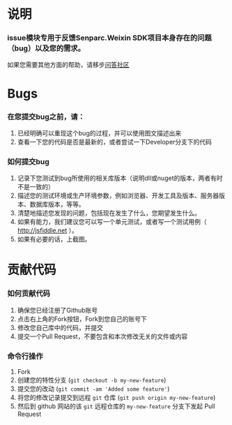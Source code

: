 # 说明

### issue模块专用于反馈Senparc.Weixin SDK项目本身存在的问题（bug）以及您的需求。
如果您需要其他方面的帮助，请移步[问答社区](http://weixin.senparc.com/QA)

# Bugs

### 在您提交bug之前，请：
1. 已经明确可以重现这个bug的过程，并可以使用图文描述出来
2. 查看一下您的代码是否是最新的，或者尝试一下Developer分支下的代码

### 如何提交bug
1. 记录下您测试到bug所使用的相关库版本（说明dll或nuget的版本，两者有时不是一致的）
2. 描述您的测试环境或生产环境参数，例如浏览器、开发工具及版本、服务器版本、数据库版本，等等。
3. 清楚地描述您发现的问题，包括现在发生了什么，您期望发生什么。
4. 如果有能力，我们建议您可以写一个单元测试，或者写一个测试用例（ http://jsfiddle.net ）。
5. 如果有必要的话，上截图。

# 贡献代码

### 如何贡献代码

1. 确保您已经注册了Github账号
2. 点击右上角的Fork按钮，Fork到您自己的账号下
3. 修改您自己库中的代码，并提交
4. 提交一个Pull Request，不要包含和本次修改无关的文件或内容

### 命令行操作

1. Fork
2. 创建您的特性分支 (`git checkout -b my-new-feature`)
3. 提交您的改动 (`git commit -am 'Added some feature'`)
4. 将您的修改记录提交到远程 `git` 仓库 (`git push origin my-new-feature`)
5. 然后到 github 网站的该 `git` 远程仓库的 `my-new-feature` 分支下发起 Pull Request